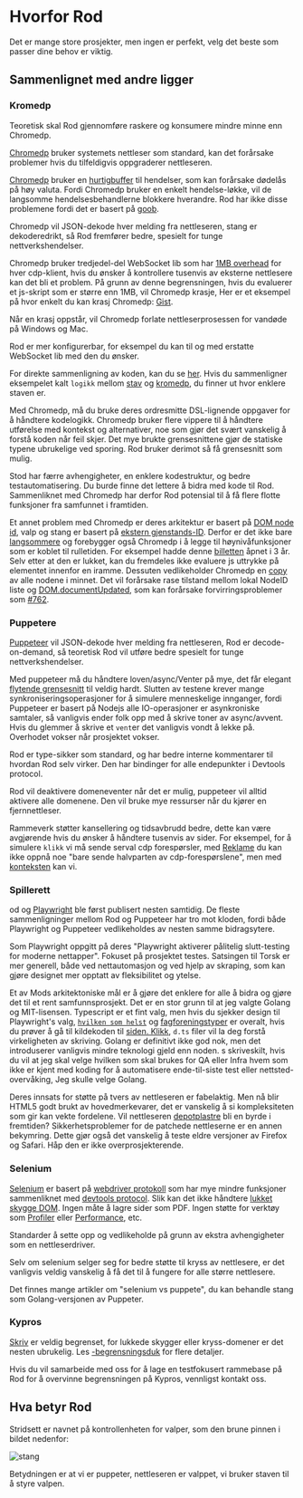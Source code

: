 # Hvorfor Rod

Det er mange store prosjekter, men ingen er perfekt, velg det beste som passer dine behov er viktig.

## Sammenlignet med andre ligger

### Kromedp

Teoretisk skal Rod gjennomføre raskere og konsumere mindre minne enn Chromedp.

[Chromedp][chromedp] bruker systemets nettleser som standard, kan det forårsake problemer hvis du tilfeldigvis oppgraderer nettleseren.

[Chromedp][chromedp] bruker en [hurtigbuffer](https://github.com/chromedp/chromedp/blob/b56cd66/target.go#L69-L73) til hendelser, som kan forårsake dødelås på høy valuta. Fordi Chromedp bruker en enkelt hendelse-løkke, vil de langsomme hendelsesbehandlerne blokkere hverandre. Rod har ikke disse problemene fordi det er basert på [goob](https://github.com/ysmood/goob).

Chromedp vil JSON-dekode hver melding fra nettleseren, stang er dekoderedrikt, så Rod fremfører bedre, spesielt for tunge nettverkshendelser.

Chromedp bruker tredjedel-del WebSocket lib som har [1MB overhead](https://github.com/chromedp/chromedp/blob/b56cd66f9cebd6a1fa1283847bbf507409d48225/conn.go#L43-L54) for hver cdp-klient, hvis du ønsker å kontrollere tusenvis av eksterne nettlesere kan det bli et problem. På grunn av denne begrensningen, hvis du evaluerer et js-skript som er større enn 1MB, vil Chromedp krasje, Her er et eksempel på hvor enkelt du kan krasj Chromedp: [Gist](https://gist.github.com/ysmood/0d5b2c878ecbdb598776af7d3d305b79).

Når en krasj oppstår, vil Chromedp forlate nettleserprosessen for vandøde på Windows og Mac.

Rod er mer konfigurerbar, for eksempel du kan til og med erstatte WebSocket lib med den du ønsker.

For direkte sammenligning av koden, kan du se [her](https://github.com/go-rod/rod/tree/master/lib/examples/compare-chromedp). Hvis du sammenligner eksempelet kalt `logikk` mellom [stav](https://github.com/go-rod/rod/tree/master/lib/examples/compare-chromedp/logic/main.go) og [kromedp](https://github.com/chromedp/examples/blob/master/logic/main.go), du finner ut hvor enklere staven er.

Med Chromedp, må du bruke deres ordresmitte DSL-lignende oppgaver for å håndtere kodelogikk. Chromedp bruker flere vippere til å håndtere utførelse med kontekst og alternativer, noe som gjør det svært vanskelig å forstå koden når feil skjer. Det mye brukte grensesnittene gjør de statiske typene ubrukelige ved sporing. Rod bruker derimot så få grensesnitt som mulig.

Stod har færre avhengigheter, en enklere kodestruktur, og bedre testautomatisering. Du burde finne det lettere å bidra med kode til Rod. Sammenliknet med Chromedp har derfor Rod potensial til å få flere flotte funksjoner fra samfunnet i framtiden.

Et annet problem med Chromedp er deres arkitektur er basert på [DOM node id](https://chromedevtools.github.io/devtools-protocol/tot/DOM/#type-NodeId), valp og stang er basert på [ekstern gjenstands-ID](https://chromedevtools.github.io/devtools-protocol/tot/Runtime/#type-RemoteObjectId). Derfor er det ikke bare [langsommere](https://github.com/puppeteer/puppeteer/issues/2936) og forebygger også Chromedp i å legge til høynivåfunksjoner som er koblet til rulletiden. For eksempel hadde denne [billetten](https://github.com/chromedp/chromedp/issues/72) åpnet i 3 år. Selv etter at den er lukket, kan du fremdeles ikke evaluere js uttrykke på elementet innenfor en iramme. Dessuten vedlikeholder Chromedp en [copy](https://github.com/chromedp/chromedp/blob/e2970556e3d05f3259c464faeed1ec0e862f0560/target.go#L375-L376) av alle nodene i minnet. Det vil forårsake rase tilstand mellom lokal NodeID liste og [DOM.documentUpdated](https://chromedevtools.github.io/devtools-protocol/tot/DOM/#event-documentUpdated), som kan forårsake forvirringsproblemer som [#762](https://github.com/chromedp/chromedp/issues/762).

### Puppetere

[Puppeteer][puppeteer] vil JSON-dekode hver melding fra nettleseren, Rod er decode-on-demand, så teoretisk Rod vil utføre bedre spesielt for tunge nettverkshendelser.

Med puppeteer må du håndtere loven/async/Venter på mye, det får elegant [flytende grensesnitt](https://en.wikipedia.org/wiki/Fluent_interface) til veldig hardt. Slutten av testene krever mange synkroniseringsoperasjoner for å simulere menneskelige innganger, fordi Puppeteer er basert på Nodejs alle IO-operasjoner er asynkroniske samtaler, så vanligvis ender folk opp med å skrive toner av async/avvent. Hvis du glemmer å skrive et `vent`er det vanligvis vondt å lekke på. Overhodet vokser når prosjektet vokser.

Rod er type-sikker som standard, og har bedre interne kommentarer til hvordan Rod selv virker. Den har bindinger for alle endepunkter i Devtools protocol.

Rod vil deaktivere domeneventer når det er mulig, puppeteer vil alltid aktivere alle domenene. Den vil bruke mye ressurser når du kjører en fjernnettleser.

Rammeverk støtter kansellering og tidsavbrudd bedre, dette kan være avgjørende hvis du ønsker å håndtere tusenvis av sider. For eksempel, for å simulere `klikk` vi må sende serval cdp forespørsler, med [Reklame](https://stackoverflow.com/questions/29478751/cancel-a-vanilla-ecmascript-6-promise-chain) du kan ikke oppnå noe "bare sende halvparten av cdp-forespørslene", men med [konteksten](https://golang.org/pkg/context/) kan vi.

### Spillerett

od og [Playwright](https://github.com/microsoft/playwright) ble først publisert nesten samtidig. De fleste sammenligninger mellom Rod og Puppeteer har tro mot kloden, fordi både Playwright og Puppeteer vedlikeholdes av nesten samme bidragsytere.

Som Playwright oppgitt på deres "Playwright aktiverer pålitelig slutt-testing for moderne nettapper". Fokuset på prosjektet testes. Satsingen til Torsk er mer generell, både ved nettautomasjon og ved hjelp av skraping, som kan gjøre designet mer opptatt av fleksibilitet og ytelse.

Et av Mods arkitektoniske mål er å gjøre det enklere for alle å bidra og gjøre det til et rent samfunnsprosjekt. Det er en stor grunn til at jeg valgte Golang og MIT-lisensen. Typescript er et fint valg, men hvis du sjekker design til Playwright's valg, [`hvilken som helst`](https://www.typescriptlang.org/docs/handbook/basic-types.htmvl#any) og [fagforeningstyper](https://www.typescriptlang.org/docs/handbook/unions-and-intersections.html#union-types) er overalt, hvis du prøver å gå til kildekoden til [siden. Klikk](https://playwright.dev/#version=v1.6.2&path=docs%2Fapi.md&q=pageclickselector-options), `d.ts` filer vil la deg forstå virkeligheten av skriving. Golang er definitivt ikke god nok, men det introduserer vanligvis mindre teknologi gjeld enn noden. s skriveskilt, hvis du vil at jeg skal velge hvilken som skal brukes for QA eller Infra hvem som ikke er kjent med koding for å automatisere ende-til-siste test eller nettsted-overvåking, Jeg skulle velge Golang.

Deres innsats for støtte på tvers av nettleseren er fabelaktig. Men nå blir HTML5 godt brukt av hovedmerkevarer, det er vanskelig å si kompleksiteten som gir kan vekte fordelene. Vil nettleseren [depotplastre](https://github.com/microsoft/playwright/tree/master/browser_patches) bli en byrde i fremtiden? Sikkerhetsproblemer for de patchede nettleserne er en annen bekymring. Dette gjør også det vanskelig å teste eldre versjoner av Firefox og Safari. Håp den er ikke overprosjekterende.

### Selenium

[Selenium](https://www.selenium.dev/) er basert på [webdriver protokoll](https://www.w3.org/TR/webdriver/) som har mye mindre funksjoner sammenliknet med [devtools protocol](https://chromedevtools.github.io/devtools-protocol). Slik kan det ikke håndtere [lukket skygge DOM](https://github.com/sukgu/shadow-automation-selenium/issues/7#issuecomment-563062460). Ingen måte å lagre sider som PDF. Ingen støtte for verktøy som [Profiler](https://chromedevtools.github.io/devtools-protocol/tot/Profiler/) eller [Performance](https://chromedevtools.github.io/devtools-protocol/tot/Performance/), etc.

Standarder å sette opp og vedlikeholde på grunn av ekstra avhengigheter som en nettleserdriver.

Selv om selenium selger seg for bedre støtte til kryss av nettlesere, er det vanligvis veldig vanskelig å få det til å fungere for alle større nettlesere.

Det finnes mange artikler om "selenium vs puppete", du kan behandle stang som Golang-versjonen av Puppeter.

### Kypros

[Skriv](https://www.cypress.io/) er veldig begrenset, for lukkede skygger eller kryss-domener er det nesten ubrukelig. Les [-begrensningsduk](https://docs.cypress.io/guides/references/trade-offs.html) for flere detaljer.

Hvis du vil samarbeide med oss for å lage en testfokusert rammebase på Rod for å overvinne begrensningen på Kypros, vennligst kontakt oss.

## Hva betyr Rod

Stridsett er navnet på kontrollenheten for valper, som den brune pinnen i bildet nedenfor:

![stang](https://user-images.githubusercontent.com/1415488/80178856-31cd8880-863a-11ea-83e9-64f84be3282d.png ":size=200")

Betydningen er at vi er puppeter, nettleseren er valppet, vi bruker staven til å styre valpen.

[chromedp]: https://github.com/chromedp/chromedp
[puppeteer]: https://github.com/puppeteer/puppeteer
